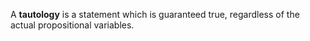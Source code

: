 A **tautology** is a statement which is guaranteed true, regardless of the actual propositional variables.